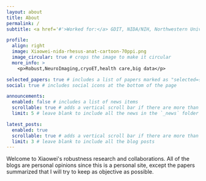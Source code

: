 ```yaml
---
layout: about
title: About
permalink: /
subtitle: <a href='#'>Worked for:</a> GDIT, NIDA/NIH, Northwestern University | UMBC, IBP/CAS, BNU, Tegang/Shougang

profile:
  align: right
  image: Xiaowei-nida-rhesus-anat-cartoon-70ppi.png
  image_circular: true # crops the image to make it circular
  more_info: >
    <p>Robust,NeuroImaging,cryoET,health care,big data</p>

selected_papers: true # includes a list of papers marked as "selected={true}"
social: true # includes social icons at the bottom of the page

announcements:
  enabled: false # includes a list of news items
  scrollable: true # adds a vertical scroll bar if there are more than 3 news items
  limit: 5 # leave blank to include all the news in the `_news` folder

latest_posts:
  enabled: true
  scrollable: true # adds a vertical scroll bar if there are more than 3 new posts items
  limit: 3 # leave blank to include all the blog posts
---
```


Welcome to Xiaowei's robustness research and collaborations.
All of the blogs are personal opinions since this is a personal site, except the papers summarized that I will try to keep as objective as possible.
<!-- Link to your favorite [subreddit](http://reddit.com). You can put a picture in, too. The code is already in, just name your picture `prof_pic.jpg` and put it in the `img/` folder. 

Put your address / P.O. box / other info right below your picture. You can also disable any of these elements by editing `profile` property of the YAML header of your `_pages/about.md`. Edit `_bibliography/papers.bib` and Jekyll will render your [publications page](/al-folio/publications/) automatically.

Link to your social media connections, too. This theme is set up to use [Font Awesome icons](https://fontawesome.com/) and [Academicons](https://jpswalsh.github.io/academicons/), like the ones below. Add your Facebook, Twitter, LinkedIn, Google Scholar, or just disable all of them.
-->
<div class="pixabay_widget" data-page="1" data-per-page="3" data-order="latest" data-image-type="photo" data-row-height="180" data-max-rows="1" data-truncate="false" data-branding="true" data-target='_blank' data-editors-choice="true"></div>
<script>var pixabayWidget = { 'key': '49881616-aae7f8e313c74699f065d70a8' }</script>
<script src="/assets/js/pixabay-widget.js" defer></script>